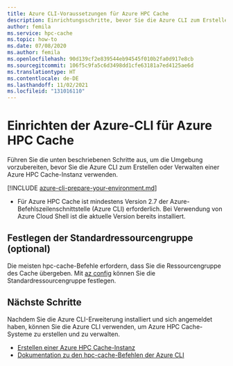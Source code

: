```yaml
---
title: Azure CLI-Voraussetzungen für Azure HPC Cache
description: Einrichtungsschritte, bevor Sie die Azure CLI zum Erstellen oder Ändern einer Azure HPC Cache-Instanz verwenden können
author: femila
ms.service: hpc-cache
ms.topic: how-to
ms.date: 07/08/2020
ms.author: femila
ms.openlocfilehash: 90d139cf2e839544eb94545f010b2fa0d917e8cb
ms.sourcegitcommit: 106f5c9fa5c6d3498dd1cfe63181a7ed4125ae6d
ms.translationtype: HT
ms.contentlocale: de-DE
ms.lasthandoff: 11/02/2021
ms.locfileid: "131016110"
---
```

# <a name="set-up-azure-cli-for-azure-hpc-cache"></a>Einrichten der Azure-CLI für Azure HPC Cache

Führen Sie die unten beschriebenen Schritte aus, um die Umgebung vorzubereiten, bevor Sie die Azure CLI zum Erstellen oder Verwalten einer Azure HPC Cache-Instanz verwenden.

[!INCLUDE [azure-cli-prepare-your-environment.md](../../includes/azure-cli-prepare-your-environment.md)]

 - Für Azure HPC Cache ist mindestens Version 2.7 der Azure-Befehlszeilenschnittstelle (Azure CLI) erforderlich. Bei Verwendung von Azure Cloud Shell ist die aktuelle Version bereits installiert.

## <a name="set-default-resource-group-optional"></a>Festlegen der Standardressourcengruppe (optional)

Die meisten hpc-cache-Befehle erfordern, dass Sie die Ressourcengruppe des Cache übergeben. Mit [az config](/cli/azure/reference-index#az_config) können Sie die Standardressourcengruppe festlegen.

## <a name="next-steps"></a>Nächste Schritte

Nachdem Sie die Azure CLI-Erweiterung installiert und sich angemeldet haben, können Sie die Azure CLI verwenden, um Azure HPC Cache-Systeme zu erstellen und zu verwalten.

* [Erstellen einer Azure HPC Cache-Instanz](hpc-cache-create.md)
* [Dokumentation zu den hpc-cache-Befehlen der Azure CLI](/cli/azure/hpc-cache)
